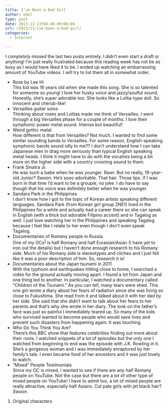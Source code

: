 ```yaml
---
title: I’ve Been a Bad Girl
author: edel
type: post
date: 2013-11-13T04:46:09+00:00
url: /2013/11/ive-been-a-bad-girl/
categories:
  - Internet

---
```

I _completely_ missed the last two posts entirely. I didn&#8217;t even start a draft or anything! I&#8217;m just really frustrated because this reading week has not be as busy as I would have liked it to be. I ended up watching an embarrassing amount of YouTube videos. I will try to list them all in somewhat order.

  * Rose by Lee Hi  
    This kid was 16 years old when she made this song. She is so talented for someone so young! I love her husky voice and jazzy/soulful sound. Honestly, she&#8217;s super adorable too. She looks like a Lolita-type doll. So innocent and cherub-like!
  * Versailles guitar solos  
    Thinking about roses and Lolitas made me think of Versailles. I went through a big Versailles phase for a couple of months. I love their symphonic power metal sound. Intense but beautiful!
  * Weird gothic metal  
    How different is that from Versailles? Not much. I wanted to find some similar sounding bands to Versailles. For some reason, English-speaking symphonic bands sound silly to me?? I don&#8217;t understand how I can take Japanese men in drag more seriously than typical English speaking metal heads. I think it might have to do with the vocalists being a bit more on the higher side with a country crooning sound to them.
  * Frank Sinatra Jr.  
    He was such a babe when he was younger. Rawr. But no really, 19-year-old Junior? _Swoon._ He&#8217;s sooo adorkable. That hair. Those lips. If I was born in that time I&#8217;d want to be a groupie, no joke. I do have to say though that his voice was definitely better when he was younger.
  * Sandara Park in the Philippines  
    I don&#8217;t know how I got to the topic of Korean artists speaking different languages. Sandara Park (from Korean girl group 2NE1) lived in the Philippines for a while and actually had a career there so she can speak in English (with a thick but adorable Filipino accent) and in Tagalog as well. I just love watching her in the Philippines and speaking Tagalog because I feel like I relate to her even though I don&#8217;t even speak Tagalog.
  * Documentaries of Romany people in Russia  
    One of my OCs<sup class="footnote"><a href="#foot_ajs-fn-id_1-173" id="back_ajs-fn-id_1-173">1</a></sup> is half Romany and half Eurasian/Asian (I have yet to iron out the details) but I haven&#8217;t done enough research to his Romany side. Much of his Romany side is stereotypes and cliches and I just felt like it was a poor description of him. So, research it is!
  * Documentaries about the Japan tsunami in 2011  
    With the typhoon and earthquakes hitting close to home, I searched a video for the ground actually moving apart. I found a lot from Japan and one thing led to another. In particular, I watched a documentary called &#8220;Children of the Tsunami.&#8221; As you can tell, many tears were shed. This one girl wrote a diary about her fears of radiation since she was living so close to Fukushima. She read from it and talked about it with her dad by her side. She said that she didn&#8217;t want to talk about her fears to her parents and that&#8217;s why she wrote in her diary. The look on the father&#8217;s face was just so painful I immediately teared up. So many of the kids who survived wanted to become people who would save lives and prevent such disasters from happening again. It was touching.
  * Who Do You Think You Are?  
    There&#8217;s this BBC show that features celebrities finding out more about their roots. I watched snippets of a lot of episodes but the only one I watched from beginning to end was the episode with J.K. Rowling in it. She&#8217;s a gorgeous woman and I was immediately enraptured by her family&#8217;s tale. I even became fond of her ancestors and it was just lovely to watch.
  * &#8220;Mixed&#8221; People Testimonials  
    Since my OC is mixed, I wanted to see if there are any half Romany people on YouTube. Not the case but there are a lot of other type of mixed people on YouTube! I have to admit too, a lot of mixed people are really attractive, especially half Asians. Cut pale girls with jet black hair? _Swoon._

<ol class="footnote">
  <li>
    <a id="foot_ajs-fn-id_1-173"></a>Original characters&nbsp;&nbsp;<a class="ajs-back-link" href="#back_ajs-fn-id_1-173"></a>
  </li>
</ol>

<div id="ajs-fn-id_1-173" style="display:none;margin:0;" class="ajs-footnote-popup">
  <div>
    Original characters
  </div>
</div>